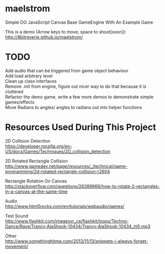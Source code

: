 maelstrom
=========

Simple OO JavaScript Canvas Base GameEngine With An Example Game

This is a demo (Arrow keys to move, space to shoot[soon]):          
http://8bitreverie.github.io/maelstrom/     

TODO
=========

Add audio that can be triggered from game object behaviour     
Add load arbitrary level     
Clean up class interfaces     
Remove .init from engine, figure out nicer way to do that because it is cluttered     
Refactor the demo game, write a few more demos to demonstrate simple games/effects     
Move Radians to angles/ angles to radians out into helper functions       

Resources Used During This Project     
=========
2D Collision Detection      
https://developer.mozilla.org/en-US/docs/Games/Techniques/2D_collision_detection     

2D Rotated Rectangle Collision     
http://www.gamedev.net/page/resources/_/technical/game-programming/2d-rotated-rectangle-collision-r2604     

Rectangle Rotation On Canvas     
http://stackoverflow.com/questions/26389966/how-to-rotate-2-rectangles-in-a-canvas-at-the-same-time      

Audio     
http://www.html5rocks.com/en/tutorials/webaudio/games/     

Test Sound      
http://www.flashkit.com/imagesvr_ce/flashkit/loops/Techno-Dance/Rave/Trancy-AlaShook-10434/Trancy-AlaShook-10434_hifi.mp3       

Other    
http://www.somethinghitme.com/2013/11/13/snippets-i-always-forget-movement/     
